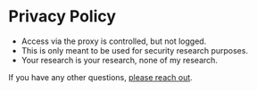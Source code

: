 # Privacy Policy

- Access via the proxy is controlled, but not logged.
- This is only meant to be used for security research purposes.
- Your research is your research, none of my research.

If you have any other questions, [please reach out](https://captnemo.in/contact/).